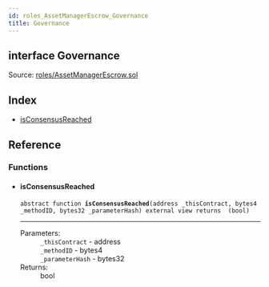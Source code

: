 ```yaml
---
id: roles_AssetManagerEscrow_Governance
title: Governance
---
```


<div class="contract-doc"><div class="contract"><h2 class="contract-header"><span class="contract-kind">interface</span> Governance</h2><div class="source">Source: <a href="https://github.com/MyBitFoundation/MyBit-Network.tech//blob/v0.1.9/contracts/roles/AssetManagerEscrow.sol" target="_blank">roles/AssetManagerEscrow.sol</a></div></div><div class="index"><h2>Index</h2><ul><li><a href="roles_AssetManagerEscrow_Governance.html#isConsensusReached">isConsensusReached</a></li></ul></div><div class="reference"><h2>Reference</h2><div class="functions"><h3>Functions</h3><ul><li><div class="item function"><span id="isConsensusReached" class="anchor-marker"></span><h4 class="name">isConsensusReached</h4><div class="body"><code class="signature"><span>abstract </span>function <strong>isConsensusReached</strong><span>(address _thisContract, bytes4 _methodID, bytes32 _parameterHash) </span><span>external </span><span>view </span><span>returns  (bool) </span></code><hr/><dl><dt><span class="label-parameters">Parameters:</span></dt><dd><div><code>_thisContract</code> - address</div><div><code>_methodID</code> - bytes4</div><div><code>_parameterHash</code> - bytes32</div></dd><dt><span class="label-return">Returns:</span></dt><dd>bool</dd></dl></div></div></li></ul></div></div></div>
